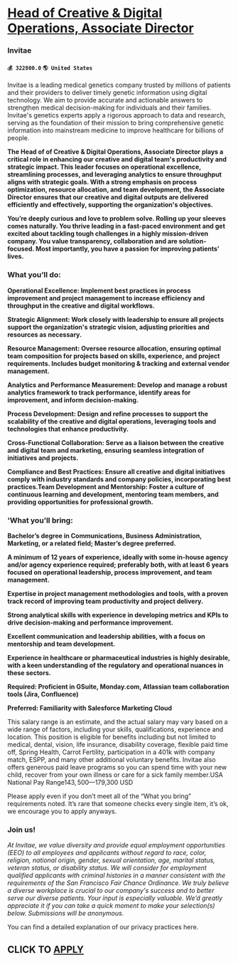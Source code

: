 # [Head of Creative & Digital Operations, Associate Director](https://www.remotewlb.com/apply/head-of-creative-digital-operations-associate-director)  
### Invitae  
#### `💰 322800.0` `🌎 United States`  

Invitae is a leading medical genetics company trusted by millions of patients and their providers to deliver timely genetic information using digital technology. We aim to provide accurate and actionable answers to strengthen medical decision-making for individuals and their families. Invitae's genetics experts apply a rigorous approach to data and research, serving as the foundation of their mission to bring comprehensive genetic information into mainstream medicine to improve healthcare for billions of people.

 **The **Head of of Creative & Digital Operations, Associate Director** plays a critical role in enhancing our creative and digital team's productivity and strategic impact. This leader focuses on operational excellence, streamlining processes, and leveraging analytics to ensure throughput aligns with strategic goals. With a strong emphasis on process optimization, resource allocation, and team development, the Associate Director ensures that our creative and digital outputs are delivered efficiently and effectively, supporting the organization's objectives.**

 **You’re deeply curious and love to problem solve. Rolling up your sleeves comes naturally. You thrive leading in a fast-paced environment and get excited about tackling tough challenges in a highly mission-driven company. You value transparency, collaboration and are solution-focused. Most importantly, you have a passion for improving patients’ lives.**

###  **What you’ll do:**

 **Operational Excellence: Implement best practices in process improvement and project management to increase efficiency and throughput in the creative and digital workflows.**

 **Strategic Alignment: Work closely with leadership to ensure all projects support the organization's strategic vision, adjusting priorities and resources as necessary.**

 **Resource Management: Oversee resource allocation, ensuring optimal team composition for projects based on skills, experience, and project requirements. Includes budget monitoring & tracking and external vendor management.**

 **Analytics and Performance Measurement: Develop and manage a robust analytics framework to track performance, identify areas for improvement, and inform decision-making.**

 **Process Development: Design and refine processes to support the scalability of the creative and digital operations, leveraging tools and technologies that enhance productivity.**

 **Cross-Functional Collaboration: Serve as a liaison between the creative and digital team and marketing, ensuring seamless integration of initiatives and projects.**

 **Compliance and Best Practices: Ensure all creative and digital initiatives comply with industry standards and company policies, incorporating best practices.Team Development and Mentorship: Foster a culture of continuous learning and development, mentoring team members, and providing opportunities for professional growth.**

###  **'What you’ll bring:**

 **Bachelor’s degree in Communications, Business Administration, Marketing, or a related field; Master’s degree preferred.**

 **A minimum of 12 years of experience, ideally with some in-house agency and/or agency experience required; preferably both, with at least 6 years focused on operational leadership, process improvement, and team management.**

 **Expertise in project management methodologies and tools, with a proven track record of improving team productivity and project delivery.**

 **Strong analytical skills with experience in developing metrics and KPIs to drive decision-making and performance improvement.**

 **Excellent communication and leadership abilities, with a focus on mentorship and team development.**

 **Experience in healthcare or pharmaceutical industries is highly desirable, with a keen understanding of the regulatory and operational nuances in these sectors.**

 **Required: Proficient in GSuite, Monday.com, Atlassian team collaboration tools (Jira, Confluence)**

 **Preferred: Familiarity with Salesforce Marketing Cloud**

This salary range is an estimate, and the actual salary may vary based on a wide range of factors, including your skills, qualifications, experience and location. This position is eligible for benefits including but not limited to medical, dental, vision, life insurance, disability coverage, flexible paid time off, Spring Health, Carrot Fertility, participation in a 401k with company match, ESPP, and many other additional voluntary benefits. Invitae also offers generous paid leave programs so you can spend time with your new child, recover from your own illness or care for a sick family member.USA National Pay Range$143,500—$179,300 USD

Please apply even if you don’t meet all of the “What you bring” requirements noted. It’s rare that someone checks every single item, it’s ok, we encourage you to apply anyways.

### Join us!

 _At Invitae, we value diversity and provide equal employment opportunities (EEO) to all employees and applicants without regard to race, color, religion, national origin, gender, sexual orientation, age, marital status, veteran status, or disability status. We will consider for employment qualified applicants with criminal histories in a manner consistent with the requirements of the San Francisco Fair Chance Ordinance._ _We truly believe a diverse workplace is crucial to our company's success and to better serve our diverse patients. Your input is especially valuable. We’d greatly appreciate it if you can take a quick moment to make your selection(s) below. Submissions will be anonymous._

You can find a detailed explanation of our privacy practices here.

  
## CLICK TO [APPLY](https://www.remotewlb.com/apply/head-of-creative-digital-operations-associate-director)

